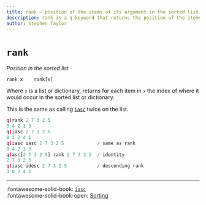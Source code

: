 ```yaml
---
title: rank – position of the items of its argument in the sorted list | Reference | kdb+ and q documentation
description: rank is a q keyword that returns the position of the items of its argument in the sorted list. 
author: Stephen Taylor
---
```

# `rank`







_Position in the sorted list_

```syntax
rank x    rank[x]
```

Where `x` is a list or dictionary, returns for each item in `x` the index of where it would occur in the sorted list or dictionary. 

This is the same as calling [`iasc`](asc.md#iasc) twice on the list.

```q
q)rank 2 7 3 2 5
0 4 2 1 3
q)iasc 2 7 3 2 5
0 3 2 4 1
q)iasc iasc 2 7 3 2 5            / same as rank
0 4 2 1 3
q)asc[2 7 3 2 5] rank 2 7 3 2 5  / identity
2 7 3 2 5
q)iasc idesc 2 7 3 2 5           / descending rank
3 0 2 4 1
```

----
:fontawesome-solid-book:
[`iasc`](asc.md#iasc) 
<br>
:fontawesome-solid-book-open:
[Sorting](../basics/by-topic.md#sort)
